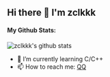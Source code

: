 ## Hi there 👋 I'm zclkkk
#### My Github Stats:
![zclkkk's github stats](https://github-readme-stats.vercel.app/api?username=zclkkk&theme=calm&layout=compact)

- 🌱 I’m currently learning C/C++
- 📫 How to reach me: [QQ](http://wpa.qq.com/msgrd?v=3&uin=2484392714&site=qq&menu=yes)
